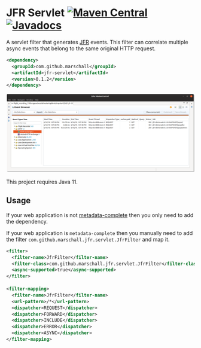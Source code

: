 JFR Servlet [![Maven Central](https://maven-badges.herokuapp.com/maven-central/com.github.marschall/jfr-servlet/badge.svg)](https://maven-badges.herokuapp.com/maven-central/com.github.marschall/jfr-servlet) [![Javadocs](https://www.javadoc.io/badge/com.github.marschall/jfr-servlet.svg)](https://www.javadoc.io/doc/com.github.marschall/jfr-servlet)
===========

A servlet filter that generates [JFR](https://openjdk.java.net/jeps/328) events. This filter can correlate multiple async events that belong to the same original HTTP request.

```xml
<dependency>
  <groupId>com.github.marschall</groupId>
  <artifactId>jfr-servlet</artifactId>
  <version>0.1.2</version>
</dependency>
```

![Flight Recording of some HTTP requests](https://github.com/marschall/jfr-servlet/raw/master/src/main/javadoc/Screenshot.png)

This project requires Java 11.

Usage
-----

If your web application is not [metadata-complete](https://www.oracle.com/technetwork/articles/javaee/javaee6overview-part2-136353.html) then you only need to add the dependency.

If your web application is `metadata-complete` then you manually need to add the filter `com.github.marschall.jfr.servlet.JfrFilter` and map it.


```xml
<filter>
  <filter-name>JfrFilter</filter-name>
  <filter-class>com.github.marschall.jfr.servlet.JfrFilter</filter-class>
  <async-supported>true</async-supported>
</filter>

<filter-mapping>
  <filter-name>JfrFilter</filter-name>
  <url-pattern>/*</url-pattern>
  <dispatcher>REQUEST</dispatcher>
  <dispatcher>FORWARD</dispatcher>
  <dispatcher>INCLUDE</dispatcher>
  <dispatcher>ERROR</dispatcher>
  <dispatcher>ASYNC</dispatcher>
</filter-mapping>
```
